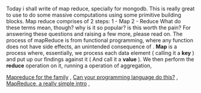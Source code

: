 Today i shall write of map reduce, specially for mongodb.
This is really great to use to do some massive computations using some primitive building blocks.
Map reduce comprises of 2 steps:
  1  - Map 
  2  - Reduce
What do these terms mean, though? why is it so popular? is this worth the pain? For answering these questions and raising a few more, please read on.
The process of mapReduce is from functional programming, where any function does not have side effects, an unintended consequence of . 
**Map** is a process where, essentially, we process each data element ( calling it a **key** ) and put up our findings against it ( And call it a **value** ). 
We then perform the **reduce** operation on it, running a operation of aggregation, 

[Mapreduce for the family](https://webofdata.wordpress.com/2012/11/05/mapreduce-for-kids/) , [Can your programming language do this?](https://www.joelonsoftware.com/2006/08/01/can-your-programming-language-do-this/) , [MapReduce, a really simple intro](http://ksat.me/map-reduce-a-really-simple-introduction-kloudo/) , []()
<!--stackedit_data:
eyJoaXN0b3J5IjpbMjEzMjUxMjcwMSwtMTc0MjYwOTIyOSwtMT
I0Mjk5MDE2Nl19
-->